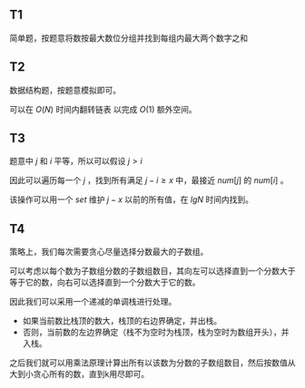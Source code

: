 ## T1

简单题，按题意将数按最大数位分组并找到每组内最大两个数字之和

## T2

数据结构题，按题意模拟即可。

可以在 $O(N)$ 时间内翻转链表 以完成 $O(1)$ 额外空间。

## T3

题意中 $j$ 和 $i$ 平等，所以可以假设 $j\gt i$ 

因此可以遍历每一个 $j$ ，找到所有满足 $j-i\ge x$ 中，最接近 $num[j]$ 的 $num[i]$ 。

该操作可以用一个 $set$ 维护 $j-x$ 以前的所有值，在 $lgN$ 时间内找到。

## T4

策略上，我们每次需要贪心尽量选择分数最大的子数组。

可以考虑以每个数为子数组分数的子数组数目，其向左可以选择直到一个分数大于等于它的数，向右可以选择直到一个分数大于它的数。

因此我们可以采用一个递减的单调栈进行处理。

* 如果当前数比栈顶的数大，栈顶的右边界确定，并出栈。
* 否则，当前数的左边界确定（栈不为空时为栈顶，栈为空时为数组开头），并入栈。

之后我们就可以用乘法原理计算出所有以该数为分数的子数组数目，然后按数值从大到小贪心所有的数，直到k用尽即可。